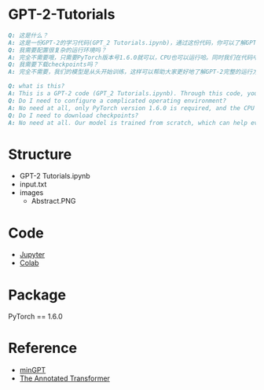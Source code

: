# GPT-2-Tutorials
```markdown
Q: 这是什么？
A: 这是一份GPT-2的学习代码(GPT_2 Tutorials.ipynb)，通过这份代码，你可以了解GPT模型的构建方法以及训练和推理的过程，我们以加法运算和文本生成为例给出了GPT-2的运行结果。
Q: 我需要配置很复杂的运行环境吗？
A: 完全不需要哦，只需要PyTorch版本号1.6.0就可以，CPU也可以运行哈。同时我们在代码中给出了Colab链接(https://colab.research.google.com/drive/12RHUqxUffGz7-qGIGrbLvLkPZmfcl9tQ?usp=sharing)，你可以借助Colab的GPU资源更快地训练模型。
Q: 我需要下载checkpoints吗？
A: 完全不需要，我们的模型是从头开始训练，这样可以帮助大家更好地了解GPT-2完整的运行方式。
```
```markdown
Q: what is this?
A: This is a GPT-2 code (GPT_2 Tutorials.ipynb). Through this code, you can understand the construction method of the GPT model and the process of training and inference. We take the addition operation and text generation as an example to give the running result of GPT-2.
Q: Do I need to configure a complicated operating environment?
A: No need at all, only PyTorch version 1.6.0 is required, and the CPU can also run. At the same time we give the Colab link in the code (https://colab.research.google.com/drive/12RHUqxUffGz7-qGIGrbLvLkPZmfcl9tQ?usp=sharing), you can use Colab's GPU resources to train models faster.
Q: Do I need to download checkpoints?
A: No need at all. Our model is trained from scratch, which can help everyone better understand the complete operation of GPT-2.
```
# Structure
- GPT-2 Tutorials.ipynb
- input.txt
- images
  - Abstract.PNG
# Code
* [Jupyter](https://github.com/wzy6642/GPT-2-Tutorials/blob/main/GPT_2%20Tutorials.ipynb)
* [Colab](https://colab.research.google.com/drive/12RHUqxUffGz7-qGIGrbLvLkPZmfcl9tQ?usp=sharing)
# Package
PyTorch == 1.6.0
# Reference
* [minGPT](https://github.com/karpathy/minGPT)
* [The Annotated Transformer](https://nlp.seas.harvard.edu/2018/04/03/attention.html)
